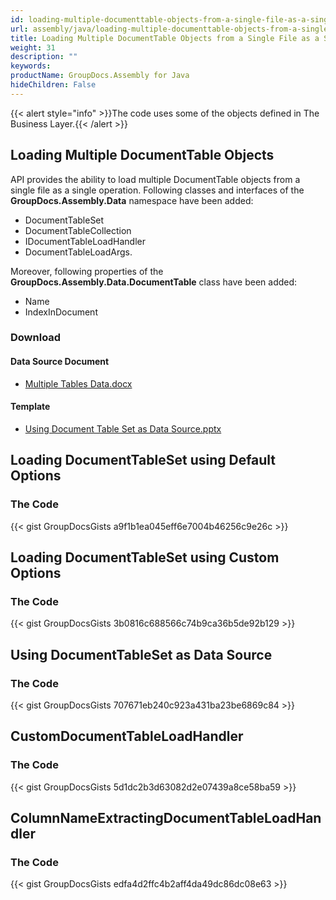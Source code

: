 ```yaml
---
id: loading-multiple-documenttable-objects-from-a-single-file-as-a-single-operation
url: assembly/java/loading-multiple-documenttable-objects-from-a-single-file-as-a-single-operation
title: Loading Multiple DocumentTable Objects from a Single File as a Single Operation
weight: 31
description: ""
keywords: 
productName: GroupDocs.Assembly for Java
hideChildren: False
---
```

{{< alert style="info" >}}The code uses some of the objects defined in The Business Layer.{{< /alert >}}

## Loading Multiple DocumentTable Objects

API provides the ability to load multiple DocumentTable objects from a single file as a single operation. Following classes and interfaces of the **GroupDocs.Assembly.Data** namespace have been added:

*   DocumentTableSet
*   DocumentTableCollection
*   IDocumentTableLoadHandler
*   DocumentTableLoadArgs.

Moreover, following properties of the **GroupDocs.Assembly.Data.DocumentTable** class have been added:

*   Name
*   IndexInDocument

### Download

#### Data Source Document

*   [Multiple Tables Data.docx](https://github.com/groupdocs-assembly/GroupDocs.Assembly-for-Java/blob/master/Examples/GroupDocs.Assembly.Examples.Java/Data/Data%20Sources/Word%20DataSource/Multiple%20Tables%20Data.docx?raw=true)

#### Template

*   [Using Document Table Set as Data Source.pptx](https://github.com/groupdocs-assembly/GroupDocs.Assembly-for-Java/blob/master/Examples/GroupDocs.Assembly.Examples.Java/Data/Storage/Presentation%20Templates/Using%20Document%20Table%20Set%20as%20Data%20Source.pptx?raw=true)

## Loading DocumentTableSet using Default Options

### The Code

{{< gist GroupDocsGists a9f1b1ea045eff6e7004b46256c9e26c >}}



## Loading DocumentTableSet using Custom Options

### The Code

{{< gist GroupDocsGists 3b0816c688566c74b9ca36b5de92b129 >}}



## Using DocumentTableSet as Data Source

### The Code

{{< gist GroupDocsGists 707671eb240c923a431ba23be6869c84 >}}



## CustomDocumentTableLoadHandler

### The Code

{{< gist GroupDocsGists 5d1dc2b3d63082d2e07439a8ce58ba59 >}}



## ColumnNameExtractingDocumentTableLoadHandler

### The Code

{{< gist GroupDocsGists edfa4d2ffc4b2aff4da49dc86dc08e63 >}}


